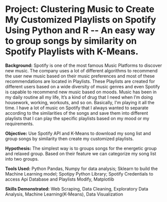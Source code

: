 # Project: Clustering Music to Create My Customized Playlists on Spotify Using Python and R -- An easy way to group songs by similarity on Spotify Playlists with K-Means.

**Background:** Spotify is one of the most famous Music Platforms to discover new music. The company uses a lot of different algorithms to recommend the user new music based on their music preferences and most of these recommendations are located in Playlists. These Playlists are created for different users based on a wide diversity of music genres and even Spotify is capable to recommend new music based on moods. Music has been in my daily routine all my life, It’s a kind of drug that I need when I’m doing housework, working, workouts, and so on. Basically, I'm playing it all the time. I have a lot of music on Spotify that I always wanted to separate according to the similarities of the songs and save them into different playlists that I can play the specific playlists based on my mood or my requirements.

**Objective:** Use Spotify API and K-Means to download my song list and group songs by similarity then create my customized playlists.

**Hypothesis:** The simplest way is to groups songs for the energetic group and relaxed group. Based on their feature we can categorize my song list into two groups.

**Tools Used:** Python Pandas, Numpy for data analysis; Sklearn to build the Machine Learning model; Spotipy Python Library; Spotify Credentials to access Api Database and Playlists Modify, Matplotlib

**Skills Demonstrated:** Web Scraping, Data Cleaning, Exploratory Data Analysis, Machine Learning(K-Means), Data Visualization
